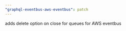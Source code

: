 ```yaml
---
"graphql-eventbus-aws-eventbus": patch
---
```


adds delete option on close for queues for AWS eventbus
